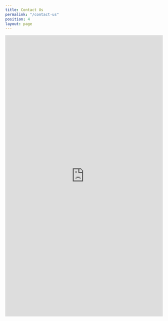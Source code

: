 ```yaml
---
title: Contact Us
permalink: "/contact-us"
position: 4
layout: page
---
```


<iframe scrolling="no" frameborder="0" src="https://interfaces.zapier.com/embed/page/cm0tvrxxa000a10ip6jn8rxou?noBackground=true" style='max-width: 900px; width: 100%; height: 900px;'></iframe>

